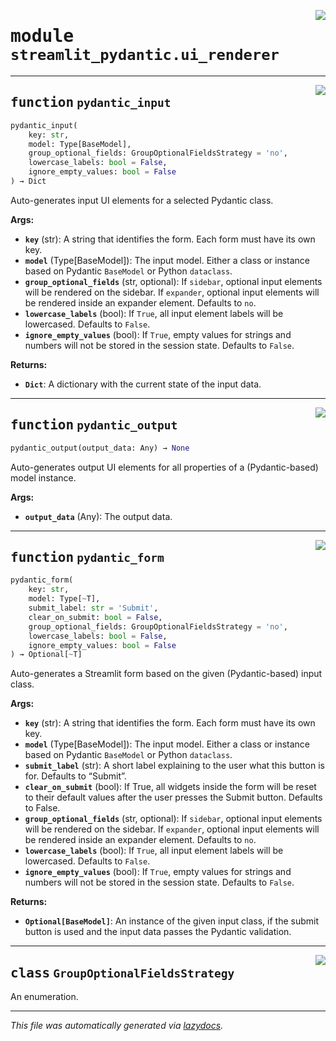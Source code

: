 <!-- markdownlint-disable -->

<a href="https://github.com/lukasmasuch/streamlit-pydantic/blob/main/src/streamlit_pydantic/ui_renderer.py#L0"><img align="right" style="float:right;" src="https://img.shields.io/badge/-source-cccccc?style=flat-square"></a>

# <kbd>module</kbd> `streamlit_pydantic.ui_renderer`





---

<a href="https://github.com/lukasmasuch/streamlit-pydantic/blob/main/src/streamlit_pydantic/ui_renderer.py#L1244"><img align="right" style="float:right;" src="https://img.shields.io/badge/-source-cccccc?style=flat-square"></a>

## <kbd>function</kbd> `pydantic_input`

```python
pydantic_input(
    key: str,
    model: Type[BaseModel],
    group_optional_fields: GroupOptionalFieldsStrategy = 'no',
    lowercase_labels: bool = False,
    ignore_empty_values: bool = False
) → Dict
```

Auto-generates input UI elements for a selected Pydantic class. 



**Args:**
 
 - <b>`key`</b> (str):  A string that identifies the form. Each form must have its own key. 
 - <b>`model`</b> (Type[BaseModel]):  The input model. Either a class or instance based on Pydantic `BaseModel` or Python `dataclass`. 
 - <b>`group_optional_fields`</b> (str, optional):  If `sidebar`, optional input elements will be rendered on the sidebar.  If `expander`,  optional input elements will be rendered inside an expander element. Defaults to `no`. 
 - <b>`lowercase_labels`</b> (bool):  If `True`, all input element labels will be lowercased. Defaults to `False`. 
 - <b>`ignore_empty_values`</b> (bool):  If `True`, empty values for strings and numbers will not be stored in the session state. Defaults to `False`. 



**Returns:**
 
 - <b>`Dict`</b>:  A dictionary with the current state of the input data. 


---

<a href="https://github.com/lukasmasuch/streamlit-pydantic/blob/main/src/streamlit_pydantic/ui_renderer.py#L1273"><img align="right" style="float:right;" src="https://img.shields.io/badge/-source-cccccc?style=flat-square"></a>

## <kbd>function</kbd> `pydantic_output`

```python
pydantic_output(output_data: Any) → None
```

Auto-generates output UI elements for all properties of a (Pydantic-based) model instance. 



**Args:**
 
 - <b>`output_data`</b> (Any):  The output data. 


---

<a href="https://github.com/lukasmasuch/streamlit-pydantic/blob/main/src/streamlit_pydantic/ui_renderer.py#L1287"><img align="right" style="float:right;" src="https://img.shields.io/badge/-source-cccccc?style=flat-square"></a>

## <kbd>function</kbd> `pydantic_form`

```python
pydantic_form(
    key: str,
    model: Type[~T],
    submit_label: str = 'Submit',
    clear_on_submit: bool = False,
    group_optional_fields: GroupOptionalFieldsStrategy = 'no',
    lowercase_labels: bool = False,
    ignore_empty_values: bool = False
) → Optional[~T]
```

Auto-generates a Streamlit form based on the given (Pydantic-based) input class. 



**Args:**
 
 - <b>`key`</b> (str):  A string that identifies the form. Each form must have its own key. 
 - <b>`model`</b> (Type[BaseModel]):  The input model. Either a class or instance based on Pydantic `BaseModel` or Python `dataclass`. 
 - <b>`submit_label`</b> (str):  A short label explaining to the user what this button is for. Defaults to “Submit”. 
 - <b>`clear_on_submit`</b> (bool):  If True, all widgets inside the form will be reset to their default values after the user presses the Submit button. Defaults to False. 
 - <b>`group_optional_fields`</b> (str, optional):  If `sidebar`, optional input elements will be rendered on the sidebar.  If `expander`,  optional input elements will be rendered inside an expander element. Defaults to `no`. 
 - <b>`lowercase_labels`</b> (bool):  If `True`, all input element labels will be lowercased. Defaults to `False`. 
 - <b>`ignore_empty_values`</b> (bool):  If `True`, empty values for strings and numbers will not be stored in the session state. Defaults to `False`. 



**Returns:**
 
 - <b>`Optional[BaseModel]`</b>:  An instance of the given input class,  if the submit button is used and the input data passes the Pydantic validation. 


---

<a href="https://github.com/lukasmasuch/streamlit-pydantic/blob/main/src/streamlit_pydantic/ui_renderer.py#L60"><img align="right" style="float:right;" src="https://img.shields.io/badge/-source-cccccc?style=flat-square"></a>

## <kbd>class</kbd> `GroupOptionalFieldsStrategy`
An enumeration. 







---

_This file was automatically generated via [lazydocs](https://github.com/ml-tooling/lazydocs)._
